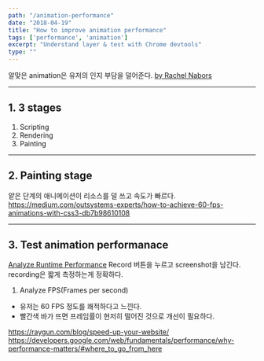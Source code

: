 ```yaml
---
path: "/animation-performance"
date: "2018-04-19"
title: "How to improve animation performance"
tags: ['performance', 'animation']
excerpt: "Understand layer & test with Chrome devtools"
type: ""
---
```


알맞은 animation은 유저의 인지 부담을 덜어준다. [by Rachel Nabors](https://www.codenewbie.org/podcast/what-and-why-is-web-animation)

---

## 1. 3 stages
1. Scripting
2. Rendering
3. Painting

---

## 2. Painting stage
얕은 단계의 애니메이션이 리소스를 덜 쓰고 속도가 빠르다.
https://medium.com/outsystems-experts/how-to-achieve-60-fps-animations-with-css3-db7b98610108

---

## 3. Test animation performanace
[Analyze Runtime Performance](https://developers.google.com/web/tools/chrome-devtools/evaluate-performance/reference?hl=ko)
Record 버튼을 누르고 screenshot을 남긴다. recording은 짧게 측정하는게 정확하다.
1. Analyze FPS(Frames per second)
- 유저는 60 FPS 정도를 쾌적하다고 느낀다.
- 빨간색 바가 뜨면 프레임률이 현저히 떨어진 것으로 개선이 필요하다.


https://raygun.com/blog/speed-up-your-website/
https://developers.google.com/web/fundamentals/performance/why-performance-matters/#where_to_go_from_here